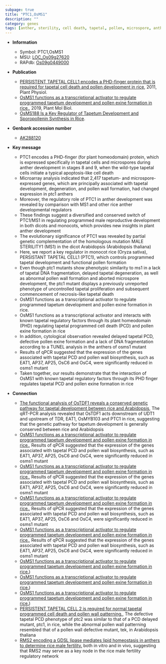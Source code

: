 ```yaml
---
subpage: true
title: "PTC1,OsMS1"
description: ""
category: genes
tags: [anther, sterility, cell death, tapetal, pollen, microspore, anther development, tapetum, reproductive, development, pollen wall, PCD, transcriptional activator, pollen exine formation, tapetal programmed cell death]
---
```


* **Information**  
    + Symbol: PTC1,OsMS1  
    + MSU: [LOC_Os09g27620](http://rice.plantbiology.msu.edu/cgi-bin/ORF_infopage.cgi?orf=LOC_Os09g27620)  
    + RAPdb: [Os09g0449000](http://rapdb.dna.affrc.go.jp/viewer/gbrowse_details/irgsp1?name=Os09g0449000)  

* **Publication**  
    + [PERSISTENT TAPETAL CELL1 encodes a PHD-finger protein that is required for tapetal cell death and pollen development in rice](http://www.ncbi.nlm.nih.gov/pubmed?term=PERSISTENT+TAPETAL+CELL1+encodes+a+PHD-finger+protein+that+is+required+for+tapetal+cell+death+and+pollen+development+in+rice%5BTitle%5D), 2011, Plant Physiol.
    + [OsMS1 functions as a transcriptional activator to regulate programmed tapetum development and pollen exine formation in rice.](http://www.ncbi.nlm.nih.gov/pubmed?term=OsMS1+functions+as+a+transcriptional+activator+to+regulate+programmed+tapetum+development+and+pollen+exine+formation+in+rice.%5BTitle%5D), 2019, Plant Mol Biol.
    + [OsMS188 Is a Key Regulator of Tapetum Development and Sporopollenin Synthesis in Rice](N+Y).

* **Genbank accession number**  
    + [AK288120](http://www.ncbi.nlm.nih.gov/nuccore/AK288120)

* **Key message**  
    + PTC1 encodes a PHD-finger (for plant homeodomain) protein, which is expressed specifically in tapetal cells and microspores during anther development in stages 8 and 9, when the wild-type tapetal cells initiate a typical apoptosis-like cell death
    + Microarray analysis indicated that 2,417 tapetum- and microspore-expressed genes, which are principally associated with tapetal development, degeneration, and pollen wall formation, had changed expression in ptc1 anthers
    + Moreover, the regulatory role of PTC1 in anther development was revealed by comparison with MS1 and other rice anther developmental regulators
    + These findings suggest a diversified and conserved switch of PTC1/MS1 in regulating programmed male reproductive development in both dicots and monocots, which provides new insights in plant anther development
    + The evolutionary significance of PTC1 was revealed by partial genetic complementation of the homologous mutation MALE STERILITY1 (MS1) in the dicot Arabidopsis (Arabidopsis thaliana)
    + Here, we report a key regulator in monocot rice (Oryza sativa), PERSISTANT TAPETAL CELL1 (PTC1), which controls programmed tapetal development and functional pollen formation
    + Even though ptc1 mutants show phenotypic similarity to ms1 in a lack of tapetal DNA fragmentation, delayed tapetal degeneration, as well as abnormal pollen wall formation and aborted microspore development, the ptc1 mutant displays a previously unreported phenotype of uncontrolled tapetal proliferation and subsequent commencement of necrosis-like tapetal death
    + OsMS1 functions as a transcriptional activator to regulate programmed tapetum development and pollen exine formation in rice.
    + OsMS1 functions as a transcriptional activator and interacts with known tapetal regulatory factors through its plant homeodomain (PHD) regulating tapetal programmed cell death (PCD) and pollen exine formation in rice
    + In addition, cytological observation revealed delayed tapetal PCD, defective pollen exine formation and a lack of DNA fragmentation according to a TUNEL analysis in the anthers of osms1 mutant
    + Results of qPCR suggested that the expression of the genes associated with tapetal PCD and pollen wall biosynthesis, such as EAT1, AP37, AP25, OsC6 and OsC4, were significantly reduced in osms1 mutant
    + Taken together, our results demonstrate that the interaction of OsMS1 with known tapetal regulatory factors through its PHD finger regulates tapetal PCD and pollen exine formation in rice

* **Connection**  
    + [The functional analysis of OsTDF1 reveals a conserved genetic pathway for tapetal development between rice and Arabidopsis](http://www.ncbi.nlm.nih.gov/pubmed?term=The+functional+analysis+of+OsTDF1+reveals+a+conserved+genetic+pathway+for+tapetal+development+between+rice+and+Arabidopsis%5BTitle%5D), The qRT-PCR analysis revealed that OsTDF1 acts downstream of UDT1 and upstream of TDR, EAT1, OsMYB103 and PTC1 in rice, suggesting that the genetic pathway for tapetum development is generally conserved between rice and Arabidopsis
    + [OsMS1 functions as a transcriptional activator to regulate programmed tapetum development and pollen exine formation in rice.](http://www.ncbi.nlm.nih.gov/pubmed?term=OsMS1+functions+as+a+transcriptional+activator+to+regulate+programmed+tapetum+development+and+pollen+exine+formation+in+rice.%5BTitle%5D),  Results of qPCR suggested that the expression of the genes associated with tapetal PCD and pollen wall biosynthesis, such as EAT1, AP37, AP25, OsC6 and OsC4, were significantly reduced in osms1 mutant
    + [OsMS1 functions as a transcriptional activator to regulate programmed tapetum development and pollen exine formation in rice.](http://www.ncbi.nlm.nih.gov/pubmed?term=OsMS1+functions+as+a+transcriptional+activator+to+regulate+programmed+tapetum+development+and+pollen+exine+formation+in+rice.%5BTitle%5D),  Results of qPCR suggested that the expression of the genes associated with tapetal PCD and pollen wall biosynthesis, such as EAT1, AP37, AP25, OsC6 and OsC4, were significantly reduced in osms1 mutant
    + [OsMS1 functions as a transcriptional activator to regulate programmed tapetum development and pollen exine formation in rice.](http://www.ncbi.nlm.nih.gov/pubmed?term=OsMS1+functions+as+a+transcriptional+activator+to+regulate+programmed+tapetum+development+and+pollen+exine+formation+in+rice.%5BTitle%5D),  Results of qPCR suggested that the expression of the genes associated with tapetal PCD and pollen wall biosynthesis, such as EAT1, AP37, AP25, OsC6 and OsC4, were significantly reduced in osms1 mutant
    + [OsMS1 functions as a transcriptional activator to regulate programmed tapetum development and pollen exine formation in rice.](http://www.ncbi.nlm.nih.gov/pubmed?term=OsMS1+functions+as+a+transcriptional+activator+to+regulate+programmed+tapetum+development+and+pollen+exine+formation+in+rice.%5BTitle%5D),  Results of qPCR suggested that the expression of the genes associated with tapetal PCD and pollen wall biosynthesis, such as EAT1, AP37, AP25, OsC6 and OsC4, were significantly reduced in osms1 mutant
    + [OsMS1 functions as a transcriptional activator to regulate programmed tapetum development and pollen exine formation in rice.](TIP2))
    + [OsMS1 functions as a transcriptional activator to regulate programmed tapetum development and pollen exine formation in rice.](TIP2))
    + [OsMS1 functions as a transcriptional activator to regulate programmed tapetum development and pollen exine formation in rice.](TIP2))
    + [PERSISTENT TAPETAL CELL 2 is required for normal tapetal programmed cell death and pollen wall patterning.](http://www.ncbi.nlm.nih.gov/pubmed?term=PERSISTENT+TAPETAL+CELL+2+is+required+for+normal+tapetal+programmed+cell+death+and+pollen+wall+patterning.%5BTitle%5D),  The defective tapetal PCD phenotype of ptc2 was similar to that of a PCD delayed mutant, ptc1, in rice, while the abnormal pollen wall patterning resembled that of a pollen wall defective mutant, tek, in Arabidopsis thaliana
    + [RMS2 encoding a GDSL lipase mediates lipid homeostasis in anthers to determine rice male fertility.](PTC1) both in vitro and in vivo, suggesting that RMS2 may serve as a key node in the rice male fertility regulatory network




